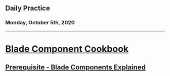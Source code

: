 ## Daily Practice
### Monday, October 5th, 2020
---


# [Blade Component Cookbook](https://laracasts.com/series/blade-component-cookbook)


## [Prerequisite - Blade Components Explained](https://laracasts.com/series/blade-component-cookbook/episodes/1)

